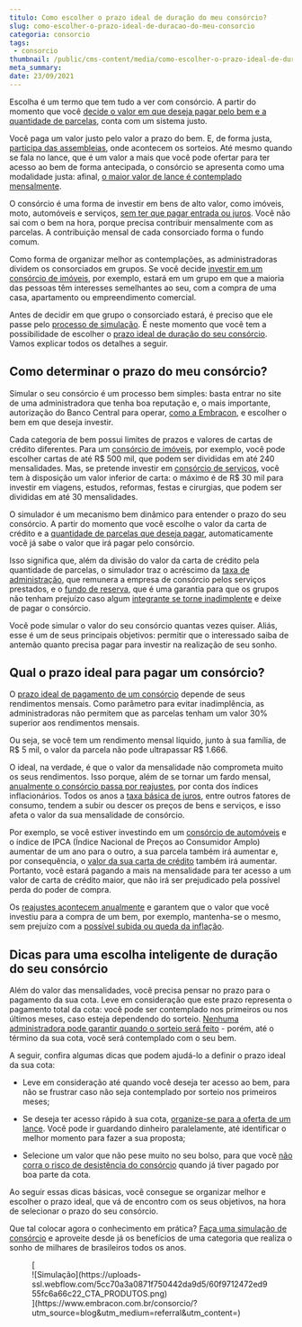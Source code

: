 ```yaml
---
titulo: Como escolher o prazo ideal de duração do meu consórcio?
slug: como-escolher-o-prazo-ideal-de-duracao-do-meu-consorcio
categoria: consorcio
tags:
 - consorcio
thumbnail: /public/cms-content/media/como-escolher-o-prazo-ideal-de-duracao-do-meu-consorcio.jpg
meta_summary: 
date: 23/09/2021
---
```

Escolha é um termo que tem tudo a ver com consórcio. A partir do momento que você [decide o valor em que deseja pagar pelo bem e a quantidade de parcelas](https://www.embracon.com.br/blog/o-que-e-e-como-funciona-o-consorcio-em-andamento), conta com um sistema justo.

Você paga um valor justo pelo valor a prazo do bem. E, de forma justa, [participa das assembleias](https://www.embracon.com.br/blog/assembleia-de-consorcio-como-funciona), onde acontecem os sorteios. Até mesmo quando se fala no lance, que é um valor a mais que você pode ofertar para ter acesso ao bem de forma antecipada, o consórcio se apresenta como uma modalidade justa: afinal, [o maior valor de lance é contemplado mensalmente](https://www.embracon.com.br/blog/como-funcionam-os-tipos-de-lances-no-consorcio).

O consórcio é uma forma de investir em bens de alto valor, como imóveis, moto, automóveis e serviços, [sem ter que pagar entrada ou juros](https://www.embracon.com.br/blog/consorcio-nao-tem-juros-entenda). Você não sai com o bem na hora, porque precisa contribuir mensalmente com as parcelas. A contribuição mensal de cada consorciado forma o fundo comum.

Como forma de organizar melhor as contemplações, as administradoras dividem os consorciados em grupos. Se você decide [investir em um consórcio de imóveis](https://www.embracon.com.br/blog/investir-em-imoveis-onde-comecar), por exemplo, estará em um grupo em que a maioria das pessoas têm interesses semelhantes ao seu, com a compra de uma casa, apartamento ou empreendimento comercial.

Antes de decidir em que grupo o consorciado estará, é preciso que ele passe pelo [processo de simulação](https://www.embracon.com.br/blog/simulacao-de-consorcio). É neste momento que você tem a possibilidade de escolher o [prazo ideal de duração do seu consórcio](https://www.embracon.com.br/blog/11-coisas-que-voce-precisa-saber-sobre-a-parcela-do-consorcio). Vamos explicar todos os detalhes a seguir.

Como determinar o prazo do meu consórcio? 
------------------------------------------

Simular o seu consórcio é um processo bem simples: basta entrar no site de uma administradora que tenha boa reputação e, o mais importante, autorização do Banco Central para operar, [como a Embracon](https://www.embracon.com.br/), e escolher o bem em que deseja investir.

Cada categoria de bem possui limites de prazos e valores de cartas de crédito diferentes. Para um [consórcio de imóveis](https://www.embracon.com.br/blog/consorcio-de-imoveis-vale-a-pena), por exemplo, você pode escolher cartas de até R$ 500 mil, que podem ser divididas em até 240 mensalidades. Mas, se pretende investir em [consórcio de serviços](https://www.embracon.com.br/blog/conheca-os-principais-consorcios-de-servicos-embracon), você tem à disposição um valor inferior de carta: o máximo é de R$ 30 mil para investir em viagens, estudos, reformas, festas e cirurgias, que podem ser divididas em até 30 mensalidades.

O simulador é um mecanismo bem dinâmico para entender o prazo do seu consórcio. A partir do momento que você escolhe o valor da carta de crédito e a [quantidade de parcelas que deseja pagar](https://www.embracon.com.br/blog/como-e-feito-o-pagamento-da-parcela-do-consorcio), automaticamente você já sabe o valor que irá pagar pelo consórcio.

Isso significa que, além da divisão do valor da carta de crédito pela quantidade de parcelas, o simulador traz o acréscimo da [taxa de administração](https://www.embracon.com.br/blog/como-funciona-a-taxa-de-administracao-de-um-consorcio), que remunera a empresa de consórcio pelos serviços prestados, e o [fundo de reserva](https://www.embracon.com.br/blog/entenda-como-funciona-a-devolucao-do-fundo-de-reserva), que é uma garantia para que os grupos não tenham prejuízo caso algum [integrante se torne inadimplente](https://www.embracon.com.br/blog/nao-consigo-pagar-meu-consorcio-e-agora) e deixe de pagar o consórcio.

Você pode simular o valor do seu consórcio quantas vezes quiser. Aliás, esse é um de seus principais objetivos: permitir que o interessado saiba de antemão quanto precisa pagar para investir na realização de seu sonho.

Qual o prazo ideal para pagar um consórcio? 
--------------------------------------------

O [prazo ideal de pagamento de um consórcio](https://www.embracon.com.br/blog/como-calcular-as-parcelas-no-consorcio) depende de seus rendimentos mensais. Como parâmetro para evitar inadimplência, as administradoras não permitem que as parcelas tenham um valor 30% superior aos rendimentos mensais.

Ou seja, se você tem um rendimento mensal líquido, junto à sua família, de R$ 5 mil, o valor da parcela não pode ultrapassar R$ 1.666.

O ideal, na verdade, é que o valor da mensalidade não comprometa muito os seus rendimentos. Isso porque, além de se tornar um fardo mensal, [anualmente o consórcio passa por reajustes](https://www.embracon.com.br/blog/reajuste-do-consorcio-entenda), por conta dos índices inflacionários. Todos os anos a [taxa básica de juros](https://www.embracon.com.br/blog/como-os-juros-afetam-a-sua-vida), entre outros fatores de consumo, tendem a subir ou descer os preços de bens e serviços, e isso afeta o valor da sua mensalidade de consórcio.

Por exemplo, se você estiver investindo em um [consórcio de automóveis](https://www.embracon.com.br/blog/como-funciona-consorcio-de-automoveis-por-que-boa-opcao) e o índice de IPCA (Índice Nacional de Preços ao Consumidor Amplo) aumentar de um ano para o outro, a sua parcela também irá aumentar e, por consequência, o [valor da sua carta de crédito](https://www.embracon.com.br/blog/tudo-o-que-voce-precisa-saber-sobre-a-carta-de-credito-de-consorcios) também irá aumentar. Portanto, você estará pagando a mais na mensalidade para ter acesso a um valor de carta de crédito maior, que não irá ser prejudicado pela possível perda do poder de compra.

Os [reajustes acontecem anualmente](https://www.embracon.com.br/blog/reajuste-consorcio-como-e-feito) e garantem que o valor que você investiu para a compra de um bem, por exemplo, mantenha-se o mesmo, sem prejuízo com a [possível subida ou queda da inflação](https://www.embracon.com.br/blog/entenda-a-importancia-da-taxa-selic-e-da-inflacao).

Dicas para uma escolha inteligente de duração do seu consórcio 
---------------------------------------------------------------

Além do valor das mensalidades, você precisa pensar no prazo para o pagamento da sua cota. Leve em consideração que este prazo representa o pagamento total da cota: você pode ser contemplado nos primeiros ou nos últimos meses, caso esteja dependendo do sorteio. [Nenhuma administradora pode garantir quando o sorteio será feito](https://www.embracon.com.br/blog/nao-existe-promessa-de-contemplacao-em-consorcio) - porém, até o término da sua cota, você será contemplado com o seu bem.

A seguir, confira algumas dicas que podem ajudá-lo a definir o prazo ideal da sua cota:

- Leve em consideração até quando você deseja ter acesso ao bem, para não se frustrar caso não seja contemplado por sorteio nos primeiros meses;

- Se deseja ter acesso rápido à sua cota, [organize-se para a oferta de um lance](https://www.embracon.com.br/blog/como-fazer-oferta-de-lance-em-consorcio). Você pode ir guardando dinheiro paralelamente, até identificar o melhor momento para fazer a sua proposta;
- Selecione um valor que não pese muito no seu bolso, para que você [não corra o risco de desistência do consórcio](https://www.embracon.com.br/blog/quais-sao-os-resultados-ao-desistir-do-consorcio) quando já tiver pagado por boa parte da cota.

Ao seguir essas dicas básicas, você consegue se organizar melhor e escolher o prazo ideal, que vá de encontro com os seus objetivos, na hora de selecionar o prazo do seu consórcio.

Que tal colocar agora o conhecimento em prática? [Faça uma simulação de consórcio](https://www.embracon.com.br/) e aproveite desde já os benefícios de uma categoria que realiza o sonho de milhares de brasileiros todos os anos.

<figure class="w-richtext-figure-type-image w-richtext-align-center">[<div>![Simulação](https://uploads-ssl.webflow.com/5cc70a3a0871f750442da9d5/60f9712472ed955fc6a66c22_CTA_PRODUTOS.png)</div>](https://www.embracon.com.br/consorcio/?utm_source=blog&utm_medium=referral&utm_content=)</figure>
